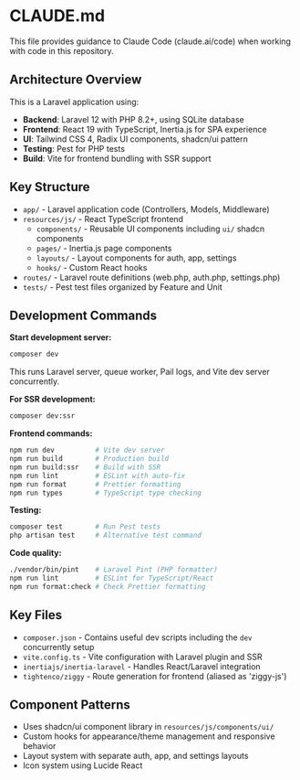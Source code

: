 # CLAUDE.md

This file provides guidance to Claude Code (claude.ai/code) when working with code in this repository.

## Architecture Overview

This is a Laravel application using:

- **Backend**: Laravel 12 with PHP 8.2+, using SQLite database
- **Frontend**: React 19 with TypeScript, Inertia.js for SPA experience
- **UI**: Tailwind CSS 4, Radix UI components, shadcn/ui pattern
- **Testing**: Pest for PHP tests
- **Build**: Vite for frontend bundling with SSR support

## Key Structure

- `app/` - Laravel application code (Controllers, Models, Middleware)
- `resources/js/` - React TypeScript frontend
  - `components/` - Reusable UI components including `ui/` shadcn components
  - `pages/` - Inertia.js page components
  - `layouts/` - Layout components for auth, app, settings
  - `hooks/` - Custom React hooks
- `routes/` - Laravel route definitions (web.php, auth.php, settings.php)
- `tests/` - Pest test files organized by Feature and Unit

## Development Commands

**Start development server:**
```bash
composer dev
```
This runs Laravel server, queue worker, Pail logs, and Vite dev server concurrently.

**For SSR development:**
```bash
composer dev:ssr
```

**Frontend commands:**
```bash
npm run dev          # Vite dev server
npm run build        # Production build
npm run build:ssr    # Build with SSR
npm run lint         # ESLint with auto-fix
npm run format       # Prettier formatting
npm run types        # TypeScript type checking
```

**Testing:**
```bash
composer test        # Run Pest tests
php artisan test     # Alternative test command
```

**Code quality:**
```bash
./vendor/bin/pint    # Laravel Pint (PHP formatter)
npm run lint         # ESLint for TypeScript/React
npm run format:check # Check Prettier formatting
```

## Key Files

- `composer.json` - Contains useful dev scripts including the `dev` concurrently setup
- `vite.config.ts` - Vite configuration with Laravel plugin and SSR
- `inertiajs/inertia-laravel` - Handles React/Laravel integration
- `tightenco/ziggy` - Route generation for frontend (aliased as 'ziggy-js')

## Component Patterns

- Uses shadcn/ui component library in `resources/js/components/ui/`
- Custom hooks for appearance/theme management and responsive behavior
- Layout system with separate auth, app, and settings layouts
- Icon system using Lucide React
